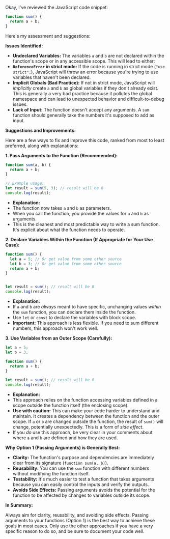 Okay, I've reviewed the JavaScript code snippet:

```javascript
function sum() {
  return a + b;
}
```

Here's my assessment and suggestions:

**Issues Identified:**

- **Undeclared Variables:** The variables `a` and `b` are not declared within the function's scope or in any accessible
  scope. This will lead to either:
- **`ReferenceError` in strict mode:** If the code is running in strict mode (`"use strict";`), JavaScript will throw an
  error because you're trying to use variables that haven't been declared.
- **Implicit Globals (Bad Practice):** If not in strict mode, JavaScript will _implicitly_ create `a` and `b` as global
  variables if they don't already exist. This is generally a very bad practice because it pollutes the global namespace
  and can lead to unexpected behavior and difficult-to-debug issues.
- **Lack of Input:** The function doesn't accept any arguments. A `sum` function should generally take the numbers it's
  supposed to add as input.

**Suggestions and Improvements:**

Here are a few ways to fix and improve this code, ranked from most to least preferred, along with explanations:

**1. Pass Arguments to the Function (Recommended):**

```javascript
function sum(a, b) {
  return a + b;
}

// Example usage:
let result = sum(5, 3); // result will be 8
console.log(result);
```

- **Explanation:**
- The function now takes `a` and `b` as parameters.
- When you call the function, you provide the values for `a` and `b` as arguments.
- This is the cleanest and most predictable way to write a sum function. It's explicit about what the function needs to
  operate.

**2. Declare Variables Within the Function (If Appropriate for Your Use Case):**

```javascript
function sum() {
  let a = 5; // Or get value from some other source
  let b = 3; // Or get value from some other source
  return a + b;
}


let result = sum(); // result will be 8
console.log(result);
```

- **Explanation:**
- If `a` and `b` are _always_ meant to have specific, unchanging values _within_ the `sum` function, you can declare
  them inside the function.
- Use `let` or `const` to declare the variables with block scope.
- **Important:** This approach is less flexible. If you need to sum different numbers, this approach won't work well.

**3. Use Variables from an Outer Scope (Carefully):**

```javascript
let a = 5;
let b = 3;

function sum() {
  return a + b;
}

let result = sum(); // result will be 8
console.log(result);
```

- **Explanation:**
- This approach relies on the function accessing variables defined in a scope outside the function itself (the enclosing
  scope).
- **Use with caution:** This can make your code harder to understand and maintain. It creates a dependency between the
  function and the outer scope. If `a` or `b` are changed outside the function, the result of `sum()` will change,
  potentially unexpectedly. This is a form of _side effect_.
- If you _do_ use this approach, be very clear in your comments about where `a` and `b` are defined and how they are
  used.

**Why Option 1 (Passing Arguments) is Generally Best:**

- **Clarity:** The function's purpose and dependencies are immediately clear from its signature (`function sum(a, b)`).
- **Reusability:** You can use the `sum` function with different numbers without modifying the function itself.
- **Testability:** It's much easier to test a function that takes arguments because you can easily control the inputs
  and verify the outputs.
- **Avoids Side Effects:** Passing arguments avoids the potential for the function to be affected by changes to
  variables outside its scope.

**In Summary:**

Always aim for clarity, reusability, and avoiding side effects. Passing arguments to your functions (Option 1) is the
best way to achieve these goals in most cases. Only use the other approaches if you have a very specific reason to do
so, and be sure to document your code well.
